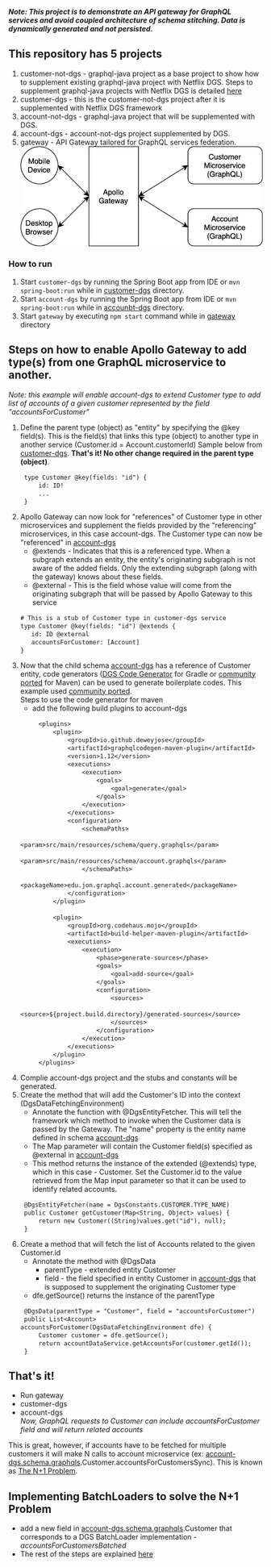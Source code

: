 _**Note: This project is to demonstrate an API gateway for GraphQL services and avoid coupled architecture of schema stitching. Data is dynamically generated and not persisted.**_

## This repository has 5 projects  
1. customer-not-dgs - graphql-java project as a base project to show how to supplement existing graphql-java project with Netflix DGS. Steps to supplement graphql-java projects with Netflix DGS is detailed [here](customer-dgs/Readme.md)
2. customer-dgs - this is the customer-not-dgs project after it is supplemented with Netflix DGS framework
3. account-not-dgs - graphql-java project that will be supplemented with DGS.
4. account-dgs - account-not-dgs project supplemented by DGS.
5. gateway - API Gateway tailored for GraphQL services federation.  
![](gateway/images/apollo-graphql-gateway.png)
   
### How to run
1. Start `customer-dgs` by running the Spring Boot app from IDE or `mvn spring-boot:run` while in [customer-dgs](customer-dgs) directory.
2. Start `account-dgs` by running the Spring Boot app from IDE or `mvn spring-boot:run` while in [accounbt-dgs](account-dgs) directory.
3. Start `gateway` by executing `npm start` command while in [gateway](gateway) directory

## Steps on how to enable Apollo Gateway to add type(s) from one GraphQL microservice to another.
   _Note: this example will enable account-dgs to extend Customer type to add list of accounts of a given customer represented 
   by the field "accountsForCustomer"_

1. Define the parent type (object) as "entity" by specifying the @key field(s). 
   This is the field(s) that links this type (object) to another type in another service (Customer.id = Account.customerId) 
   Sample below from [customer-dgs](customer-dgs/src/main/resources/schema/schema.graphqls). **That's it! No other change required
   in the parent type (object)**.
   ```
    type Customer @key(fields: "id") {
        id: ID!
        ...
    }
   ```
2. Apollo Gateway can now look for "references" of Customer type in other microservices and supplement the fields provided 
   by the "referencing" microservices, in this case account-dgs. 
   The Customer type can now be "referenced" in [account-dgs](account-dgs/src/main/resources/schema/account.graphqls)
   * @extends - Indicates that this is a referenced type.
     When a subgraph extends an entity, the entity's originating subgraph is not aware of the added fields. 
     Only the extending subgraph (along with the gateway) knows about these fields.
   * @external - This is the field whose value will come from the originating subgraph that will be passed by Apollo Gateway to this service 
   ```
   # This is a stub of Customer type in customer-dgs service
   type Customer @key(fields: "id") @extends {
      id: ID @external
      accountsForCustomer: [Account]
   }
   ```
3. Now that the child schema [account-dgs](account-dgs/src/main/resources/schema/account.graphqls) 
   has a reference of Customer entity, code generators ([DGS Code Generator](https://netflix.github.io/dgs/generating-code-from-schema) 
   for Gradle or [community ported](https://github.com/deweyjose/graphqlcodegen) for Maven) can be used to generate boilerplate codes.
   This example used [community ported](https://github.com/deweyjose/graphqlcodegen).  
   Steps to use the code generator for maven
   * add the following build plugins to account-dgs
   ```
        <plugins>
            <plugin>
                <groupId>io.github.deweyjose</groupId>
                <artifactId>graphqlcodegen-maven-plugin</artifactId>
                <version>1.12</version>
                <executions>
                    <execution>
                        <goals>
                            <goal>generate</goal>
                        </goals>
                    </execution>
                </executions>
                <configuration>
                    <schemaPaths>
                        <param>src/main/resources/schema/query.graphqls</param>
                        <param>src/main/resources/schema/account.graphqls</param>
                    </schemaPaths>
                    <packageName>edu.jon.graphql.account.generated</packageName>
                </configuration>
            </plugin>

            <plugin>
                <groupId>org.codehaus.mojo</groupId>
                <artifactId>build-helper-maven-plugin</artifactId>
                <executions>
                    <execution>
                        <phase>generate-sources</phase>
                        <goals>
                            <goal>add-source</goal>
                        </goals>
                        <configuration>
                            <sources>
                                <source>${project.build.directory}/generated-sources</source>
                            </sources>
                        </configuration>
                    </execution>
                </executions>
            </plugin>
        </plugins>
   ```
4. Complie account-dgs project and the stubs and constants will be generated.
5. Create the method that will add the Customer's ID into the context (DgsDataFetchingEnvironment)
   * Annotate the function with @DgsEntityFetcher. This will tell the framework which method to invoke 
     when the Customer data is passed by the Gateway. The "name" property is the entity name defined in 
     schema [account-dgs](account-dgs/src/main/resources/schema/account.graphqls)
   * The Map parameter will contain the Customer field(s) specified as @external in 
     [account-dgs](account-dgs/src/main/resources/schema/account.graphqls)
   * This method returns the instance of the extended (@extends) type, which in this case - Customer. Set the Customer.id to the value 
     retrieved from the Map input parameter so that it can be used to identify related accounts.
   ```
    @DgsEntityFetcher(name = DgsConstants.CUSTOMER.TYPE_NAME)
    public Customer getCustomer(Map<String, Object> values) {
        return new Customer((String)values.get("id"), null);
    }
   ```  
6. Create a method that will fetch the list of Accounts related to the given Customer.id
   * Annotate the method with @DgsData 
      * parentType - extended entity Customer    
      * field - the field specified in entity Customer in [account-dgs](account-dgs/src/main/resources/schema/account.graphqls)
      that is supposed to supplement the originating Customer type
   * dfe.getSource() returns the instance of the parentType
   ```
    @DgsData(parentType = "Customer", field = "accountsForCustomer")
    public List<Account> accountsForCustomer(DgsDataFetchingEnvironment dfe) {
        Customer customer = dfe.getSource();
        return accountDataService.getAccountsFor(customer.getId());
    }
   ```
## That's it! 
* Run gateway 
* customer-dgs 
* account-dgs    
_Now, GraphQL requests to Customer can include accountsForCustomer field and will return related accounts_

This is great, however, if accounts have to be fetched for multiple customers it will make N calls to account
microservice (ex: [account-dgs.schema.graphqls](account-dgs/src/main/resources/schema/account.graphqls).Customer.accountsForCustomersSync). 
This is known as [The N+1 Problem](https://medium.com/the-marcy-lab-school/what-is-the-n-1-problem-in-graphql-dd4921cb3c1a).  

## Implementing BatchLoaders to solve the N+1 Problem
* add a new field in [account-dgs.schema.graphqls](account-dgs/src/main/resources/schema/account.graphqls).Customer that corresponds to
a DGS BatchLoader implementation - _accountsForCustomersBatched_  
* The rest of the steps are explained [here](customer-dgs/Readme.md#Batch-Loading-to-solve-the-N+1-problem)  
